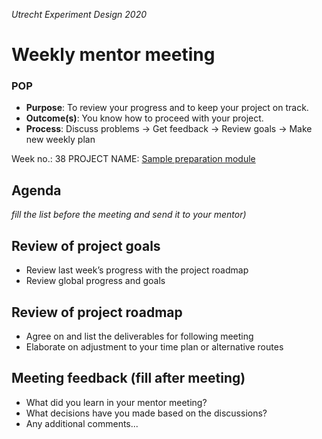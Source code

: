 *Utrecht Experiment Design 2020*

# Weekly mentor meeting

### POP

+ **Purpose**: To review your progress and to keep your project on track.
+ **Outcome(s)**: You know how to proceed with your project.
+ **Process**: Discuss problems → Get feedback → Review goals → Make new weekly plan

Week no.: 38
PROJECT NAME: [Sample preparation module](https://git.science.uu.nl/ued2020/experiment-design-2020/-/tree/master/projects/Sample%20preparation%20module)

## Agenda 
*fill the list before the meeting and send it to your mentor)*


## Review of project goals

+ Review last week’s progress with the project roadmap
+ Review global progress and goals



## Review of project roadmap

+ Agree on and list the deliverables for following meeting
+ Elaborate on adjustment to your time plan or alternative routes

## Meeting feedback (fill after meeting)

+ What did you learn in your mentor meeting? 
+ What decisions have you made based on the discussions?
+ Any additional comments...

